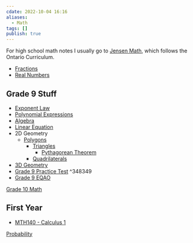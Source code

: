 ```yaml
---
cdate: 2022-10-04 16:16
aliases:
  - Math
tags: []
publish: true
---
```

For high school math notes I usually go to [Jensen Math](https://www.jensenmath.ca/), which follows the Ontario Curriculum.

- [Fractions](./Fractions.md)
- [Real Numbers](../../Real%20Numbers.md)

## Grade 9 Stuff
- [Exponent Law](../../Exponent%20Law.md)
- [Polynomial Expressions](./Polynomial%20Expressions.md)
- [Algebra](../../Algebra.md)
- [Linear Equation](./Linear%20Equation.md)
- 2D Geometry
	- [Polygons](../../Polygons.md)
		- [Triangles](../../Triangles.md)
			- [Pythagorean Theorem](../../Pythagorean's%20Theorem.md)
		- [Quadrilaterals](./Quadrilaterals.md)
- [3D Geometry](./3D%20Geometry.md)
- [Grade 9 Practice Test](https://static1.squarespace.com/static/61de416a3e2596709a9237f6/t/65181393ebabbd3914005055/1696076693082/mth1w+Final+Exam+video.pdf) ^348349
- [Grade 9 EQAO](../../Grade%209%20EQAO.md)

[Grade 10 Math](./Grade%2010%20Math.md)

## First Year
- [MTH140 - Calculus 1](../../MTH140%20-%20Calculus%201.md)

[Probability](../../Probability.md)